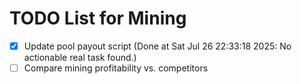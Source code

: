 # TODO List for Mining

- [x] Update pool payout script  (Done at Sat Jul 26 22:33:18 2025: No actionable real task found.)
- [ ] Compare mining profitability vs. competitors